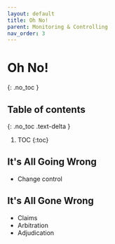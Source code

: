 ```yaml
---
layout: default
title: Oh No!
parent: Monitoring & Controlling
nav_order: 3
---
```


# Oh No!
{: .no_toc }

## Table of contents
{: .no_toc .text-delta }

1. TOC
{:toc}

## It's All Going Wrong
- Change control

## It's All Gone Wrong
- Claims
- Arbitration
- Adjudication
